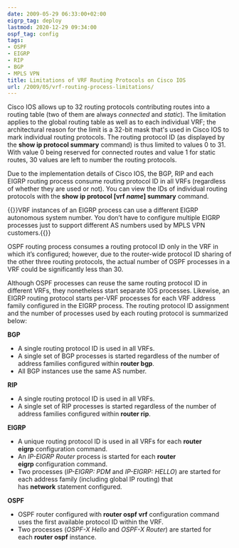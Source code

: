 ```yaml
---
date: 2009-05-29 06:33:00+02:00
eigrp_tag: deploy
lastmod: 2020-12-29 09:34:00
ospf_tag: config
tags:
- OSPF
- EIGRP
- RIP
- BGP
- MPLS VPN
title: Limitations of VRF Routing Protocols on Cisco IOS
url: /2009/05/vrf-routing-process-limitations/
---
```

Cisco IOS allows up to 32 routing protocols contributing routes into a routing table (two of them are always *connected* and *static*). The limitation applies to the global routing table as well as to each individual VRF; the architectural reason for the limit is a 32-bit mask that's used in Cisco IOS to mark individual routing protocols. The routing protocol ID (as displayed by the **show ip protocol summary** command) is thus limited to values 0 to 31. With value 0 being reserved for connected routes and value 1 for static routes, 30 values are left to number the routing protocols.

Due to the implementation details of Cisco IOS, the BGP, RIP and each EIGRP routing process consume routing protocol ID in all VRFs (regardless of whether they are used or not). You can view the IDs of individual routing protocols with the **show ip protocol \[vrf *name*\] summary** command.
<!--more-->
{{<note info>}}VRF instances of an EIGRP process can use a different EIGRP autonomous system number. You don’t have to configure multiple EIGRP processes just to support different AS numbers used by MPLS VPN customers.{{</note>}}

OSPF routing process consumes a routing protocol ID only in the VRF in which it’s configured; however, due to the router-wide protocol ID sharing of the other three routing protocols, the actual number of OSPF processes in a VRF could be significantly less than 30.

Although OSPF processes can reuse the same routing protocol ID in different VRFs, they nonetheless start separate IOS processes. Likewise, an EIGRP routing protocol starts per-VRF processes for each VRF address family configured in the EIGRP process. The routing protocol ID assignment and the number of processes used by each routing protocol is summarized below:

**BGP**
* A single routing protocol ID is used in all VRFs.
* A single set of BGP processes is started regardless of the number of address families configured within **router bgp**.
* All BGP instances use the same AS number.

**RIP**
* A single routing protocol ID is used in all VRFs.
* A single set of RIP processes is started regardless of the number of address families configured within **router rip**.

**EIGRP**
* A unique routing protocol ID is used in all VRFs for each **router eigrp** configuration command.
* An *IP-EIGRP Router* process is started for each **router eigrp** configuration command.
* Two processes (*IP-EIGRP: PDM* and *IP-EIGRP: HELLO*) are started for each address family (including global IP routing) that has **network** statement configured.

**OSPF**
* OSPF router configured with **router ospf vrf** configuration command uses the first available protocol ID within the VRF.
* Two processes (*OSPF-X Hello* and *OSPF-X Router*) are started for each **router ospf** instance.